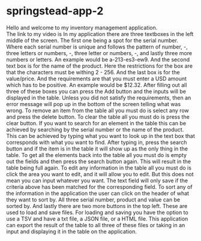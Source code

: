 # springstead-app-2
Hello and welcome to my inventory management application.  
The link to my video is 
In my application there are three textboxes in the left middle of the screen. The first one being a spot for the serial number. Where each serial number is unique and follows the pattern of number, -, three letters or numbers, -, three letter or numbers, -, and lastly three more numbers or letters. An example would be a-213-es3-ew9. And the second text box is for the name of the product. Here the restrictions for the box are that the characters must be withing 2 - 256. And the last box is for the value/price. And the requirements are that you must enter a USD amount which has to be positive. An example would be $12.32. After filling out all three of these boxes you can press the Add button and the inputs will be displayed in the table. Unless you did not satisfy the requirements, then an error message will pop up in the bottom of the screen telling what was wrong. 
To remove an item from the table all you must do is select any row and press the delete button.
To clear the table all you must do is press the clear button. 
If you want to search for an element in the table this can be achieved by searching by the serial number or the name of the product. This can be achieved by typing what you want to look up in the text box that corresponds with what you want to find. After typing in, press the search button and if the item is in the table it will show up as the only thing in the table. To get all the elements back into the table all you must do is empty out the fields and then press the search button again. This will result in the table being full again. 
To edit any information in the table all you must do is click the area you want to edit, and it will allow you to edit. But this does not mean you can input whatever you want. The text field will only save if the criteria above has been matched for the corresponding field. 
To sort any of the information in the application the user can click on the header of what they want to sort by. All three serial number, product and value can be sorted by.
And lastly there are two more buttons in the top left. These are used to load and save files. For loading and saving you have the option to use a TSV and have a txt file, a JSON file, or a HTML file. This application can export the result of the table to all three of these files or taking in an input and displaying it in the table on the application. 
